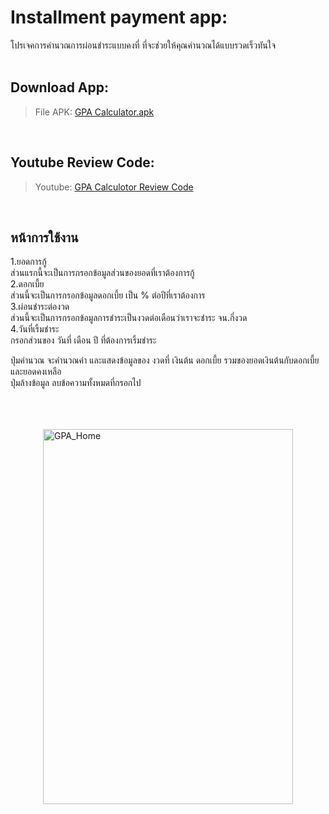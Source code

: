 # Installment payment app:

โปรเจคการคำนวณการผ่อนชำระแบบคงที่ ที่จะช่วยให้คุณคำนวณได้แบบรวดเร็วทันใจ
<br>
<br>


## Download App:
> File APK: [GPA Calculator.apk](https://github.com/zxzabaem0120/pon/raw/master/apkapp/Installment%20payment%20app.apk)

<br>

## Youtube Review Code:
> Youtube: [GPA Calculotor Review Code](#)

<br>

## หน้าการใช้งาน

1.ยอดการกู้ <br> 
ส่วนแรกนี้จะเป็นการกรอกข้อมูลส่วนของยอดที่เราต้องการกู้ <br>
2.ดอกเบี้ย <br>
ส่วนนี้จะเป็นการกรอกข้อมูลดอกเบี้ย เป็น % ต่อปีที่เราต้องการ <br>
3.ผ่อนชำระต่องวด <br>
ส่วนนี้จะเป็นการกรอกข้อมูลการชำระเป็นงวดต่อเดือนว่าเราจะชำระ จน.กี่งวด <br>
4.วันที่เริ้มชำระ <br>
กรอกส่วนของ วันที่ เดือน ปี ที่ต้องการเริ้มชำระ <br>

ปุ่มคำนวณ จะคำนวณค่า และแสดงข้อมูลของ งวดที่ เงินต้น ดอกเบี้ย รวมของยอดเงินต้นกับดอกเบี้ย และยอดคงเหลือ <br>
ปุ่มล้างข้อมูล ลบข้อความทั้งหมดที่กรอกไป <br>
<br>
<br>
<br>


<img src="https://user-images.githubusercontent.com/60004151/224639662-c12fff44-9bf0-492f-8a51-da2efff7ffba.gif
" alt="GPA_Home" width="400" height="600" style="display: block; margin: 0 auto" align="center"/><br>

